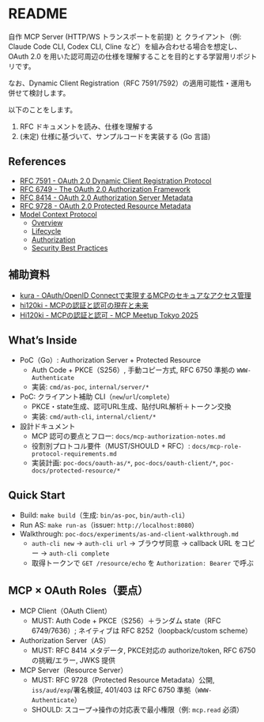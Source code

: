 # README

自作 MCP Server (HTTP/WS トランスポートを前提) と クライアント（例: Claude Code CLI, Codex CLI, Cline など）を組み合わせる場合を想定し、
OAuth 2.0 を用いた認可周辺の仕様を理解することを目的とする学習用リポジトリです。

なお、Dynamic Client Registration（RFC 7591/7592）の適用可能性・運用も併せて検討します。

以下のことをします。

1. RFC ドキュメントを読み、仕様を理解する
2. (未定) 仕様に基づいて、サンプルコードを実装する (Go 言語)

## References

- [RFC 7591 - OAuth 2.0 Dynamic Client Registration Protocol](https://datatracker.ietf.org/doc/html/rfc7591)
- [RFC 6749 -  The OAuth 2.0 Authorization Framework](https://datatracker.ietf.org/doc/html/rfc6749)
- [RFC 8414 - OAuth 2.0 Authorization Server Metadata](https://datatracker.ietf.org/doc/html/rfc8414)
- [RFC 9728 - OAuth 2.0 Protected Resource Metadata](https://datatracker.ietf.org/doc/html/rfc9728)
- [Model Context Protocol](https://modelcontextprotocol.io/docs/getting-started/intro)
    - [Overview](https://modelcontextprotocol.io/specification/2025-06-18/basic)
    - [Lifecycle](https://modelcontextprotocol.io/specification/2025-06-18/basic/lifecycle)
    - [Authorization](https://modelcontextprotocol.io/specification/2025-06-18/basic/authorization)
    - [Security Best Practices](https://modelcontextprotocol.io/specification/2025-06-18/basic/security_best_practices)

## 補助資料

- [kura - OAuth/OpenID Connectで実現するMCPのセキュアなアクセス管理](https://speakerdeck.com/kuralab/20250620-openid-technight-mcp-oauth)
- [hi120ki - MCPの認証と認可の現在と未来](https://hi120ki.github.io/ja/blog/posts/20250728/)
- [Hi120ki - MCPの認証と認可 - MCP Meetup Tokyo 2025](https://speakerdeck.com/hi120ki/mcp-authorization)

## What’s Inside
- PoC（Go）: Authorization Server + Protected Resource
  - Auth Code + PKCE（S256）, 手動コピー方式, RFC 6750 準拠の `WWW-Authenticate`
  - 実装: `cmd/as-poc`, `internal/server/*`
- PoC: クライアント補助 CLI（`new`/`url`/`complete`）
  - PKCE・state生成、認可URL生成、貼付URL解析＋トークン交換
  - 実装: `cmd/auth-cli`, `internal/client/*`
- 設計ドキュメント
  - MCP 認可の要点とフロー: `docs/mcp-authorization-notes.md`
  - 役割別プロトコル要件（MUST/SHOULD + RFC）: `docs/mcp-role-protocol-requirements.md`
  - 実装計画: `poc-docs/oauth-as/*`, `poc-docs/oauth-client/*`, `poc-docs/protected-resource/*`

## Quick Start
- Build: `make build`（生成: `bin/as-poc`, `bin/auth-cli`）
- Run AS: `make run-as`（issuer: `http://localhost:8080`）
- Walkthrough: `poc-docs/experiments/as-and-client-walkthrough.md`
  - `auth-cli new` → `auth-cli url` → ブラウザ同意 → callback URL をコピー → `auth-cli complete`
  - 取得トークンで `GET /resource/echo` を `Authorization: Bearer` で呼ぶ

## MCP × OAuth Roles（要点）
- MCP Client（OAuth Client）
  - MUST: Auth Code + PKCE（S256）＋ランダム state（RFC 6749/7636）; ネイティブは RFC 8252（loopback/custom scheme）
- Authorization Server（AS）
  - MUST: RFC 8414 メタデータ, PKCE対応の authorize/token, RFC 6750 の挑戦/エラー, JWKS 提供
- MCP Server（Resource Server）
  - MUST: RFC 9728（Protected Resource Metadata）公開, `iss/aud/exp`/署名検証, 401/403 は RFC 6750 準拠（`WWW-Authenticate`）
  - SHOULD: スコープ→操作の対応表で最小権限（例: `mcp.read` 必須）
